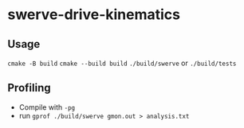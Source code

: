 # swerve-drive-kinematics

## Usage
`cmake -B build`
`cmake --build build`
`./build/swerve` or `./build/tests`


## Profiling

- Compile with `-pg`
- run `gprof ./build/swerve gmon.out > analysis.txt`